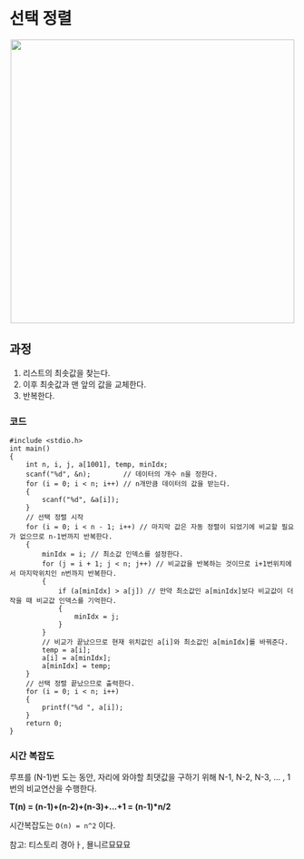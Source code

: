 # 선택 정렬
<p align="center">
 <img src="https://blog.kakaocdn.net/dn/bb8tQu/btrJU0B7qfY/WUZh6MNJtJqkdWdKl1ncK0/img.gif" width="500">
</p>

## 과정
1. 리스트의 최솟값을 찾는다.
2. 이후 최솟값과 맨 앞의 값을 교체한다.
3. 반복한다.

### 코드
```
#include <stdio.h>
int main()
{
    int n, i, j, a[1001], temp, minIdx;
    scanf("%d", &n);        // 데이터의 개수 n을 정한다.
    for (i = 0; i < n; i++) // n개만큼 데이터의 값을 받는다.
    {
        scanf("%d", &a[i]);
    }
    // 선택 정렬 시작
    for (i = 0; i < n - 1; i++) // 마지막 값은 자동 정렬이 되었기에 비교할 필요가 없으므로 n-1번까지 반복한다.
    {
        minIdx = i; // 최소값 인덱스를 설정한다.
        for (j = i + 1; j < n; j++) // 비교값을 반복하는 것이므로 i+1번위치에서 마지막위치인 n번까지 반복한다.
        {
            if (a[minIdx] > a[j]) // 만약 최소값인 a[minIdx]보다 비교값이 더 작을 때 비교값 인덱스를 기억한다.
            {
                minIdx = j;
            }
        }
        // 비교가 끝났으므로 현재 위치값인 a[i]와 최소값인 a[minIdx]를 바꿔준다.
        temp = a[i];
        a[i] = a[minIdx];
        a[minIdx] = temp;
    }
    // 선택 정렬 끝났으므로 출력한다.
    for (i = 0; i < n; i++)
    {
        printf("%d ", a[i]);
    }
    return 0;
}
```
### 시간 복잡도
루프를 (N-1)번 도는 동안, 자리에 와야할 최댓값을 구하기 위해 N-1, N-2, N-3, ... , 1번의 비교연산을 수행한다.

__T(n) = (n-1)+(n-2)+(n-3)+...+1 = (n-1)*n/2__

시간복잡도는 `O(n) = n^2` 이다.

참고: 티스토리 경아ㅏ, 묠니르묘묘묘